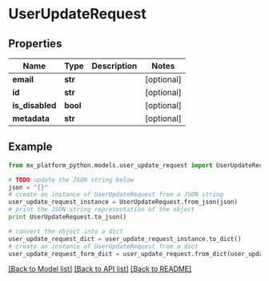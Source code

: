 # UserUpdateRequest


## Properties
Name | Type | Description | Notes
------------ | ------------- | ------------- | -------------
**email** | **str** |  | [optional] 
**id** | **str** |  | [optional] 
**is_disabled** | **bool** |  | [optional] 
**metadata** | **str** |  | [optional] 

## Example

```python
from mx_platform_python.models.user_update_request import UserUpdateRequest

# TODO update the JSON string below
json = "{}"
# create an instance of UserUpdateRequest from a JSON string
user_update_request_instance = UserUpdateRequest.from_json(json)
# print the JSON string representation of the object
print UserUpdateRequest.to_json()

# convert the object into a dict
user_update_request_dict = user_update_request_instance.to_dict()
# create an instance of UserUpdateRequest from a dict
user_update_request_form_dict = user_update_request.from_dict(user_update_request_dict)
```
[[Back to Model list]](../README.md#documentation-for-models) [[Back to API list]](../README.md#documentation-for-api-endpoints) [[Back to README]](../README.md)


